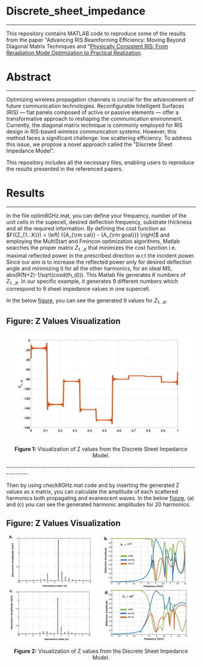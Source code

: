 # Discrete_sheet_impedance
---------------------------------------------------------------------------
This repository contains MATLAB code to reproduce some of the results from the paper "Advancing RIS Beamforming Efficiency: Moving
Beyond Diagonal Matrix Techniques and "[Physically Consistent RIS: From Reradiation Mode Optimization to Practical Realization](<https://arxiv.org/abs/2409.17738>). 

# Abstract
---------------------------------------------------------------------------
Optimizing wireless propagation channels is crucial for the advancement of future communication technologies. Reconfigurable Intelligent Surfaces (RIS) — flat panels composed of active or passive elements — offer a transformative approach to reshaping the communication environment.
Currently, the diagonal matrix technique is commonly employed for RIS design in RIS-based wireless communication systems. However, this method faces a significant challenge: low scattering efficiency. To address this issue, we propose a novel approach called the "Discrete Sheet Impedance Model".

This repository includes all the necessary files, enabling users to reproduce the results presented in the referenced papers.
# Results
---------------------------------------------------------------------------
In the file optim8GHz.mat, you can define your frequency, number of the unit cells in the supecell, desired deflection frequency, substrate thickness and all the required information. By defining the cost function as $F({Z_{1...K}}) = \left| {{A_{\rm cal}} - {A_{\rm goal}}} \right|$ and employing the MultiStart and Fmincon optimization algorithms, Matlab searches the proper matrix ${Z_{1...K}}$ that minimizes the cost function i.e. maximal reflected power  in the prescribed direction w.r.t the incident power. Since our aim is to increase the reflected power only for desired deflection angle and minimizing it for all the other harmonics, for an ideal MS, abs(R(N+2)-1/sqrt(cosd(th_d))). 
This Matlab file generates $K$ numbers of ${Z_{1...K}}$. In our specific example, it generates 9 different numbers which correspond to 9 sheet impedance values in one supercell.

In the below [figure](https://github.com/Javadio/Discrete_sheet_impedance/blob/main/zvalues.jpg), you can see the generated 9 values for ${Z_{1...K}}$.
<h2>Figure: Z Values Visualization</h2>

<p align="center">
  <img src="https://github.com/Javadio/Discrete_sheet_impedance/blob/main/zvalues.jpg" alt="Z Values" width="900">
</p>

<p align="center"><b>Figure 1:</b> Visualization of Z values from the Discrete Sheet Impedance Model.</p>
---------------------------------------------------------------------------------------

Then by using check8GHz.mat code and by inserting the generated Z values as x matrix, you can calculate the amplitude of each scattered harmonics both propagating and evanescent waves. In the below [figure](https://github.com/Javadio/Discrete_sheet_impedance/blob/main/fig2.pdf), (a) and (c) you can see the generated harmonic amplitudes for 20 harmonics.  

<h2>Figure: Z Values Visualization</h2>

<p align="center">
  <img src="https://github.com/Javadio/Discrete_sheet_impedance/blob/main/fig2.pdf" alt="Z Values" width="900">
</p>

<p align="center"><b>Figure 2:</b> Visualization of Z values from the Discrete Sheet Impedance Model.</p>

